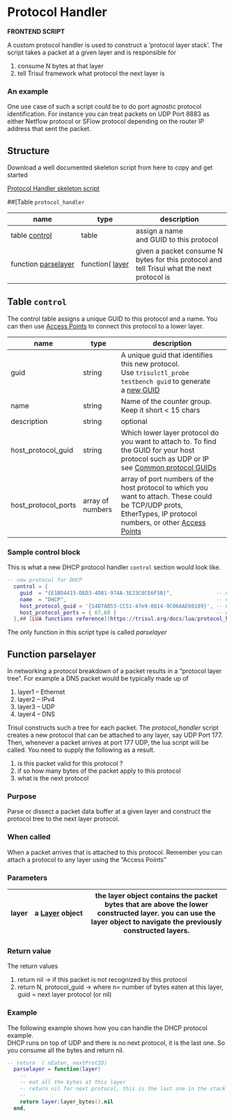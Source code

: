 # Protocol Handler

**FRONTEND SCRIPT**

A custom protocol handler is used to construct a ‘protocol layer stack’. The script takes a packet at a given layer and is responsible for

1. consume N bytes at that layer
2. tell Trisul framework what protocol the next layer is

### An example

One use case of such a script could be to do port agnostic protocol identification. For instance you can treat packets on UDP Port 8883 as either Netflow protocol or SFlow protocol depending on the router IP address that sent the packet.

## Structure

Download a well documented skeleton script from here to copy and get started

[Protocol Handler skeleton script](https://github.com/trisulnsm/trisul-scripts/blob/master/lua/skeletons/protocol_handler.lua)

##[Table `protocol_handler`

| name                                                                                     | type                                                            | description                                                                                |
| ---------------------------------------------------------------------------------------- | --------------------------------------------------------------- | ------------------------------------------------------------------------------------------ |
| table [control](/docs/lua/FRONT-END-SCRIPTS/protocol-handler#tablecontrol )              | table                                                           | assign a name and GUID to this protocol                                                    |
| function [parselayer](/docs/lua/FRONT-END-SCRIPTS/protocol-handler#function-parselayer ) | function( [layer](/docs/lua/TOP-LEVEL-LUA-OBJECT/object-layer ) | given a packet consume N bytes for this protocol and tell Trisul what the next protocol is |

## Table `control`

The control table assigns a unique GUID to this protocol and a name. You can then use [Access Points](https://trisul.org/docs/ug/webadmin/access_points.html) to connect this protocol to a lower layer.

| name                | type             | description                                                                                                                                                                                                             |
| ------------------- | ---------------- | ----------------------------------------------------------------------------------------------------------------------------------------------------------------------------------------------------------------------- |
| guid                | string           | A unique guid that identifies this new protocol. Use `trisulctl_probe testbench guid` to generate a [new GUID](/docs/ref/guid )                                                                                         |
| name                | string           | Name of the counter group. Keep it short < 15 chars                                                                                                                                                                     |
| description         | string           | optional                                                                                                                                                                                                                |
| host_protocol_guid  | string           | Which lower layer protocol do you want to attach to. To find the GUID for your host protocol such as UDP or IP see [Common protocol GUIDs](/docs/ref/guid#protocols )                                                   |
| host_protocol_ports | array of numbers | array of port numbers of the host protocol to which you want to attach. These could be TCP/UDP prots, EtherTypes, IP protocol numbers, or other [Access Points](https://trisul.org/docs/ug/webadmin/access_points.html) |

### Sample control block

This is what a new DHCP protocol handler `control` section would look like.

```lua
-- new protocol for DHCP 
  control = {
    guid  = "{E1BD4415-DED3-4D81-974A-3E23C8CE6F5B}",              -- new protocol GUID we created
    name  = "DHCP",                                                -- new protocol name 
    host_protocol_guid = '{14D7AB53-CC51-47e9-8814-9C06AAE60189}', -- GUID for UDP  
    host_protocol_ports = { 67,68 }                                -- we want UDP ports 67,68
  },## [LUA functions reference](https://trisul.org/docs/lua/protocol_handler.html#lua_functions_reference)
```

The only function in this script type is called *parselayer*

## Function parselayer

In networking a protocol breakdown of a packet results in a “protocol layer tree”. For example a DNS packet would be typically made up of

1. layer1 – Ethernet
2. layer2 – IPv4
3. layer3 – UDP
4. layer4 – DNS

Trisul constructs such a tree for each packet. The *protocol_handler* script creates a new protocol that can be attached to any layer, say UDP Port 177. Then, whenever a packet arrives at port 177 UDP, the lua script will be called. You need to supply the following as a result.

1. is this packet valid for this protocol ?
2. if so how many bytes of the packet apply to this protocol
3. what is the next protocol

### Purpose

Parse or dissect a packet data buffer at a given layer and construct the protocol tree to the next layer protocol.

### When called

When a packet arrives that is attached to this protocol. Remember you can attach a protocol to any layer using the “Access Points”

### Parameters

| layer | a [Layer](/docs/lua/TOP-LEVEL-LUA-OBJECT/object-layer ) object | the layer object contains the packet bytes that are above the lower constructed layer. you can use the layer object to navigate the previously constructed layers. |
| ----- | -------------------------------------------------------------- | ------------------------------------------------------------------------------------------------------------------------------------------------------------------ |

### Return value

The return values

1. return nil → if this packet is not recognized by this protocol
2. return N, protocol_guid → where n= number of bytes eaten at this layer, guid = next layer protocol (or nil)

### Example

The following example shows how you can handle the DHCP protocol example.  
DHCP runs on top of UDP and there is no next protocol, it is the last one. So you consume all the bytes and return nil.

```lua
-- return  ( nEaten, nextProtID) 
  parselayer = function(layer)
    --
    -- eat all the bytes at this layer 
    -- return nil for next protocol, this is the last one in the stack
    --
    return layer:layer_bytes(),nil
  end,
```
